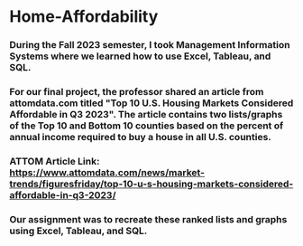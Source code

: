 # Home-Affordability
### During the Fall 2023 semester, I took Management Information Systems where we learned how to use Excel, Tableau, and SQL.
### For our final project, the professor shared an article from attomdata.com titled "Top 10 U.S. Housing Markets Considered Affordable in Q3 2023". The article contains two lists/graphs of the Top 10 and Bottom 10 counties based on the percent of annual income required to buy a house in all U.S. counties. 

### ATTOM Article Link: https://www.attomdata.com/news/market-trends/figuresfriday/top-10-u-s-housing-markets-considered-affordable-in-q3-2023/

### Our assignment was to recreate these ranked lists and graphs using Excel, Tableau, and SQL.
